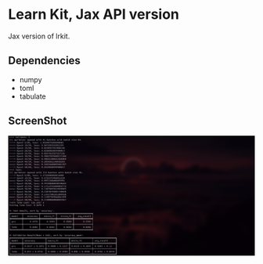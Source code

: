 # Learn Kit, Jax API version

Jax version of lrkit. 

## Dependencies

- numpy
- toml
- tabulate

## ScreenShot

![1](./assets/1.png)
